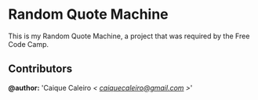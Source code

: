 # Random Quote Machine

This is my Random Quote Machine, a project that was required by the Free Code Camp.

## Contributors  

**@author:** 'Caique Caleiro *< [caiquecaleiro@gmail.com](mailto:caiquecaleiro@gmail.com) >*'   
